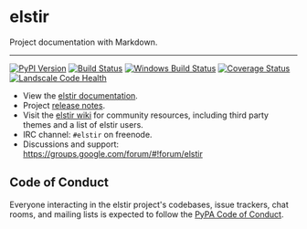 # elstir

Project documentation with Markdown.

---

[![PyPI Version][pypi-v-image]][pypi-v-link]
[![Build Status][travis-image]][travis-link]
[![Windows Build Status][appveyor-image]][appveyor-link]
[![Coverage Status][codecov-image]][codecov-link]
[![Landscale Code Health][landscape-image]][landscape-link]

- View the [elstir documentation][elstir].
- Project [release notes][release-notes].
- Visit the [elstir wiki](https://github.com/elstir/elstir/wiki) for community
  resources, including third party themes and a list of elstir users.
- IRC channel: `#elstir` on freenode.
- Discussions and support: <https://groups.google.com/forum/#!forum/elstir>

## Code of Conduct

Everyone interacting in the elstir project's codebases, issue trackers, chat
rooms, and mailing lists is expected to follow the [PyPA Code of Conduct].

[appveyor-image]: https://img.shields.io/appveyor/ci/d0ugal/elstir/master.svg
[appveyor-link]: https://ci.appveyor.com/project/d0ugal/elstir
[codecov-image]: https://codecov.io/github/elstir/elstir/coverage.svg?branch=master
[codecov-link]: https://codecov.io/github/elstir/elstir?branch=master
[landscape-image]: https://landscape.io/github/elstir/elstir/master/landscape.svg?style=flat
[landscape-link]: https://landscape.io/github/elstir/elstir/master
[pypi-v-image]: https://img.shields.io/pypi/v/elstir.svg
[pypi-v-link]: https://pypi.org/project/elstir/
[travis-image]: https://img.shields.io/travis/elstir/elstir/master.svg
[travis-link]: https://travis-ci.org/elstir/elstir

[elstir]: https://www.elstir.org
[release-notes]: https://www.elstir.org/about/release-notes/

[PyPA Code of Conduct]: https://www.pypa.io/en/latest/code-of-conduct/

